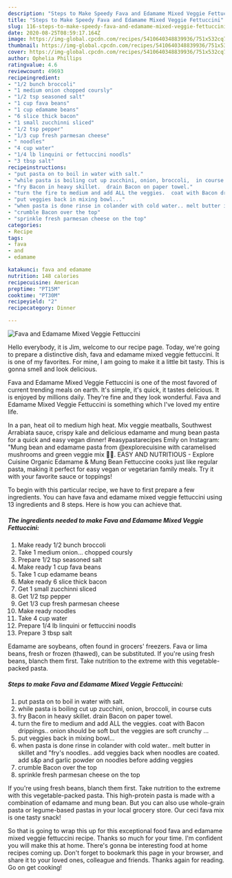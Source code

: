 ```yaml
---
description: "Steps to Make Speedy Fava and Edamame Mixed Veggie Fettuccini"
title: "Steps to Make Speedy Fava and Edamame Mixed Veggie Fettuccini"
slug: 116-steps-to-make-speedy-fava-and-edamame-mixed-veggie-fettuccini
date: 2020-08-25T08:59:17.164Z
image: https://img-global.cpcdn.com/recipes/5410640348839936/751x532cq70/fava-and-edamame-mixed-veggie-fettuccini-recipe-main-photo.jpg
thumbnail: https://img-global.cpcdn.com/recipes/5410640348839936/751x532cq70/fava-and-edamame-mixed-veggie-fettuccini-recipe-main-photo.jpg
cover: https://img-global.cpcdn.com/recipes/5410640348839936/751x532cq70/fava-and-edamame-mixed-veggie-fettuccini-recipe-main-photo.jpg
author: Ophelia Phillips
ratingvalue: 4.6
reviewcount: 49693
recipeingredient:
- "1/2 bunch broccoli"
- "1 medium onion chopped coursly"
- "1/2 tsp seasoned salt"
- "1 cup fava beans"
- "1 cup edamame beans"
- "6 slice thick bacon"
- "1 small zucchinni sliced"
- "1/2 tsp pepper"
- "1/3 cup fresh parmesan cheese"
- " noodles"
- "4 cup water"
- "1/4 lb linquini or fettuccini noodls"
- "3 tbsp salt"
recipeinstructions:
- "put pasta on to boil in water with salt."
- "while pasta is boiling cut up zucchini, onion, broccoli,  in course cuts"
- "fry Bacon in heavy skillet.  drain Bacon on paper towel."
- "turn the fire to medium and add ALL the veggies.  coat with Bacon drippings.. onion should be soft but the veggies are soft crunchy ..."
- "put veggies back in mixing bowl..."
- "when pasta is done rinse in colander with cold water.. melt butter in skillet and &#34;fry&#39;s noodles..  add veggies back when noodles are coated. add s&amp;p and garlic powder on noodles before adding veggies"
- "crumble Bacon over the top"
- "sprinkle fresh parmesan cheese on the top"
categories:
- Recipe
tags:
- fava
- and
- edamame

katakunci: fava and edamame 
nutrition: 148 calories
recipecuisine: American
preptime: "PT15M"
cooktime: "PT30M"
recipeyield: "2"
recipecategory: Dinner

---
```



![Fava and Edamame Mixed Veggie Fettuccini](https://img-global.cpcdn.com/recipes/5410640348839936/751x532cq70/fava-and-edamame-mixed-veggie-fettuccini-recipe-main-photo.jpg)

Hello everybody, it is Jim, welcome to our recipe page. Today, we're going to prepare a distinctive dish, fava and edamame mixed veggie fettuccini. It is one of my favorites. For mine, I am going to make it a little bit tasty. This is gonna smell and look delicious.

Fava and Edamame Mixed Veggie Fettuccini is one of the most favored of current trending meals on earth. It's simple, it's quick, it tastes delicious. It is enjoyed by millions daily. They're fine and they look wonderful. Fava and Edamame Mixed Veggie Fettuccini is something which I've loved my entire life.

In a pan, heat oil to medium high heat. Mix veggie meatballs, Southwest Arrabiata sauce, crispy kale and delicious edamame and mung bean pasta for a quick and easy vegan dinner! #easypastarecipes Emily on Instagram: &#34;Mung bean and edamame pasta from @explorecuisine with caramelised mushrooms and green veggie mix 🥦🥬. EASY AND NUTRITIOUS - Explore Cuisine Organic Edamame &amp; Mung Bean Fettuccine cooks just like regular pasta, making it perfect for easy vegan or vegetarian family meals. Try it with your favorite sauce or toppings!


To begin with this particular recipe, we have to first prepare a few ingredients. You can have fava and edamame mixed veggie fettuccini using 13 ingredients and 8 steps. Here is how you can achieve that.

<!--inarticleads1-->

##### The ingredients needed to make Fava and Edamame Mixed Veggie Fettuccini:

1. Make ready 1/2 bunch broccoli
1. Take 1 medium onion... chopped coursly
1. Prepare 1/2 tsp seasoned salt
1. Make ready 1 cup fava beans
1. Take 1 cup edamame beans
1. Make ready 6 slice thick bacon
1. Get 1 small zucchinni sliced
1. Get 1/2 tsp pepper
1. Get 1/3 cup fresh parmesan cheese
1. Make ready  noodles
1. Take 4 cup water
1. Prepare 1/4 lb linquini or fettuccini noodls
1. Prepare 3 tbsp salt


Edamame are soybeans, often found in grocers&#39; freezers. Fava or lima beans, fresh or frozen (thawed), can be substituted. If you&#39;re using fresh beans, blanch them first. Take nutrition to the extreme with this vegetable-packed pasta. 

<!--inarticleads2-->

##### Steps to make Fava and Edamame Mixed Veggie Fettuccini:

1. put pasta on to boil in water with salt.
1. while pasta is boiling cut up zucchini, onion, broccoli,  in course cuts
1. fry Bacon in heavy skillet.  drain Bacon on paper towel.
1. turn the fire to medium and add ALL the veggies.  coat with Bacon drippings.. onion should be soft but the veggies are soft crunchy ...
1. put veggies back in mixing bowl...
1. when pasta is done rinse in colander with cold water.. melt butter in skillet and &#34;fry&#39;s noodles..  add veggies back when noodles are coated. add s&amp;p and garlic powder on noodles before adding veggies
1. crumble Bacon over the top
1. sprinkle fresh parmesan cheese on the top


If you&#39;re using fresh beans, blanch them first. Take nutrition to the extreme with this vegetable-packed pasta. This high-protein pasta is made with a combination of edamame and mung bean. But you can also use whole-grain pasta or legume-based pastas in your local grocery store. Our ceci fava mix is one tasty snack! 

So that is going to wrap this up for this exceptional food fava and edamame mixed veggie fettuccini recipe. Thanks so much for your time. I'm confident you will make this at home. There's gonna be interesting food at home recipes coming up. Don't forget to bookmark this page in your browser, and share it to your loved ones, colleague and friends. Thanks again for reading. Go on get cooking!
